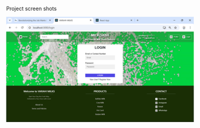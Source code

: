 Project screen shots 


![MILKDASH](https://raw.githubusercontent.com/VenkateshLatchireddy/MILKDASH/main/frontend/src/components/Assets/s1.png)